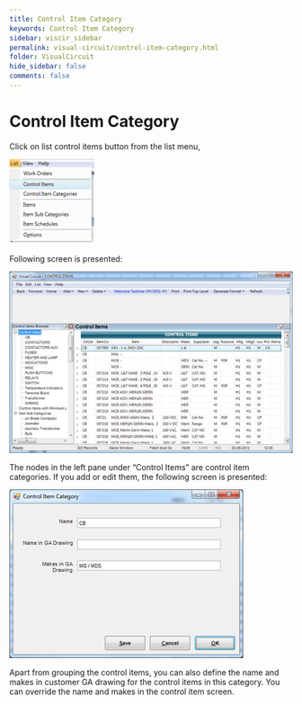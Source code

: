 ```yaml
---
title: Control Item Category
keywords: Control Item Category
sidebar: viscir_sidebar
permalink: visual-circuit/control-item-category.html
folder: VisualCircuit
hide_sidebar: false
comments: false
---
```


# Control Item Category

Click on list control items button from the list menu,

![](/images/control-item-category-menu.png)

Following screen is presented:

![](/images/control-item-category-visual.png)

The nodes in the left pane under “Control Items” are control item categories. If you add or edit them, the following screen is presented:

![](/images/control-item-category-save.png)

Apart from grouping the control items, you can also define the name and makes in customer GA drawing for the control items in this category. You can override the name and makes in the control item screen.
